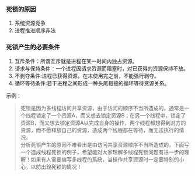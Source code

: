 ### 死锁的原因

1. 系统资源竞争
2. 进程推进顺序非法

### 死锁产生的必要条件

1. 互斥条件：所谓互斥就是进程在某一时间内独占资源。
2. 请求与保持条件：一个进程因请求资源而阻塞时，对已获得的资源保持不放。
3. 不剥夺条件:进程已获得资源，在末使用完之前，不能强行剥夺。
4. 循环等待条件:若干进程之间形成一种头尾相接的循环等待资源关系。

示例：

> 死锁是因为多线程访问共享资源，由于访问的顺序不当所造成的，通常是一个线程锁定了一个资源A，而又想去锁定资源B；在另一个线程中，锁定了资源B，而又想去锁定资源A以完成自身的操作，两个线程都想得到对方的资源，而不愿释放自己的资源，造成两个线程都在等待，而无法执行的情况。   
> 分析死锁产生的原因不难看出是由访问共享资源顺序不当所造成的，下面写一个造成线程死锁的例子，希望能对大家理解多线程死锁问题有进一步的理解！如果有人需要编写多线程的系统，当操作共享资源时一定要特别的小心，以防出现死锁的情况！